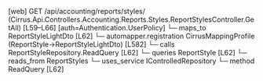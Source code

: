 [web] GET /api/accounting/reports/styles/  (Cirrus.Api.Controllers.Accounting.Reports.Styles.ReportStylesController.GetAll)  [L59–L66] [auth=Authentication.UserPolicy]
  └─ maps_to ReportStyleLightDto [L62]
    └─ automapper.registration CirrusMappingProfile (ReportStyle->ReportStyleLightDto) [L582]
  └─ calls ReportStyleRepository.ReadQuery [L62]
  └─ queries ReportStyle [L62]
    └─ reads_from ReportStyles
  └─ uses_service IControlledRepository<ReportStyle>
    └─ method ReadQuery [L62]

